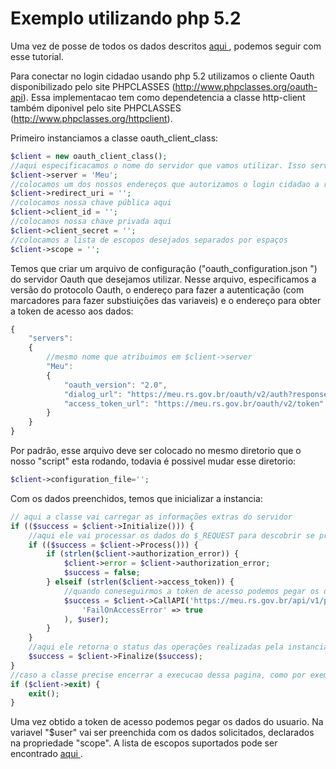 # Exemplo utilizando php 5.2

Uma vez de posse de todos os dados descritos [ aqui ](integration.md), podemos seguir com esse tutorial.

Para conectar no login cidadao usando php 5.2 utilizamos o cliente Oauth disponibilizado pelo site PHPCLASSES (http://www.phpclasses.org/oauth-api).
Essa implementacao tem como dependetencia a classe http-client também diponivel pelo site PHPCLASSES (http://www.phpclasses.org/httpclient).

Primeiro instanciamos a classe oauth_client_class:

``` php
$client = new oauth_client_class();
//aqui especificacamos o nome do servidor que vamos utilizar. Isso server para carregar as configurações extras do cliente oauth.
$client->server = 'Meu';
//colocamos um dos nossos endereços que autorizamos o login cidadao a retornar dados
$client->redirect_uri = '';
//colocamos nossa chave pública aqui
$client->client_id = '';
//colocamos nossa chave privada aqui
$client->client_secret = '';
//colocamos a lista de escopos desejados separados por espaços
$client->scope = '';
```

Temos que criar um arquivo de configuração ("oauth_configuration.json
") do servidor Oauth que desejamos utilizar. Nesse arquivo, especificamos a versão do protocolo Oauth, o endereço para fazer a autenticação (com marcadores para fazer substiuições das variaveis) e o endereço para obter a token de acesso aos dados:

``` js
{
    "servers":
    {
        //mesmo nome que atribuimos em $client->server
        "Meu":
        {
            "oauth_version": "2.0",
            "dialog_url": "https://meu.rs.gov.br/oauth/v2/auth?response_type=code&client_id={CLIENT_ID}&redirect_uri={REDIRECT_URI}&state={STATE}&scope={SCOPE}",
            "access_token_url": "https://meu.rs.gov.br/oauth/v2/token"
        }
    }
}
```

Por padrão, esse arquivo deve ser colocado no mesmo diretorio que o nosso "script" esta rodando, todavia é possivel mudar esse diretorio:

``` php
$client->configuration_file='';
```

Com os dados preenchidos, temos que inicializar a instancia:

``` php
// aqui a classe vai carregar as informações extras do servidor
if (($success = $client->Initialize())) {
    //aqui ele vai processar os dados do $_REQUEST para descobrir se precisa realizar a autorização no gerenciador de identidades e/ou solicitar uma token de acesso
    if (($success = $client->Process())) {
        if (strlen($client->authorization_error)) {
            $client->error = $client->authorization_error;
            $success = false;
        } elseif (strlen($client->access_token)) {
            //quando coneseguirmos a token de acesso podemos pegar os dados 
            $success = $client->CallAPI('https://meu.rs.gov.br/api/v1/person', 'GET', array(), array(
                'FailOnAccessError' => true
            ), $user);
        }
    }
    //aqui ele retorna o status das operações realizadas pela instancia
    $success = $client->Finalize($success);
}
//caso a classe precise encerrar a execucao dessa pagina, como por exemplo, quando o gerenciador de identidades retorna dados para essa pagina, apos solicitar a autorização
if ($client->exit) {
    exit();
}
```

Uma vez obtido a token de acesso podemos pegar os dados do usuario. Na variavel "$user" vai ser preenchida com os dados solicitados, declarados na propriedade "scope". A lista de escopos suportados pode ser encontrado [ aqui ](scopes.md).

